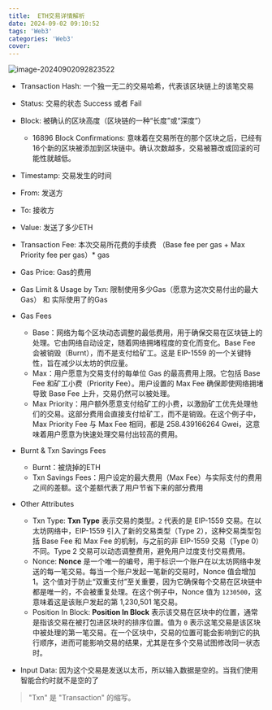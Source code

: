 ```yaml
---
title:  ETH交易详情解析
date: 2024-09-02 09:10:52
tags: 'Web3'
categories: 'Web3'
cover: 
---
```


![image-20240902092823522](http://qny.bioart.icu/blog/202409020928650.png)

- Transaction Hash: 一个独一无二的交易哈希，代表该区块链上的该笔交易

- Status: 交易的状态 Success 或者 Fail
- Block: 被确认的区块高度（区块链的一种“长度”或“深度”）
  - 16896 Block Confirmations: 意味着在交易所在的那个区块之后，已经有16个新的区块被添加到区块链中。确认次数越多，交易被篡改或回滚的可能性就越低。
- Timestamp: 交易发生的时间
- From: 发送方
- To: 接收方 
- Value: 发送了多少ETH
- Transaction Fee: 本次交易所花费的手续费 （Base fee per gas + Max Priority fee per gas）* gas
- Gas Price: Gas的费用
- Gas Limit & Usage by Txn: 限制使用多少Gas（愿意为这次交易付出的最大Gas） 和 实际使用了的Gas
- Gas Fees
  - Base：网络为每个区块动态调整的最低费用，用于确保交易在区块链上的处理。它由网络自动设定，随着网络拥堵程度的变化而变化。Base Fee 会被销毁（Burnt），而不是支付给矿工。这是 EIP-1559 的一个关键特性，旨在减少以太坊的供应量。
  - Max：用户愿意为交易支付的每单位 Gas 的最高费用上限。它包括 Base Fee 和矿工小费（Priority Fee）。用户设置的 Max Fee 确保即使网络拥堵导致 Base Fee 上升，交易仍然可以被处理。
  - Max Priority：用户额外愿意支付给矿工的小费，以激励矿工优先处理他们的交易。这部分费用会直接支付给矿工，而不是销毁。在这个例子中，Max Priority Fee 与 Max Fee 相同，都是 258.439166264 Gwei，这意味着用户愿意为快速处理交易付出较高的费用。
- Burnt & Txn Savings Fees
  - Burnt：被烧掉的ETH
  - Txn Savings Fees：用户设定的最大费用（Max Fee）与实际支付的费用之间的差额。这个差额代表了用户节省下来的部分费用
- Other Attributes
  - Txn Type: **Txn Type** 表示交易的类型。`2` 代表的是 EIP-1559 交易。在以太坊网络中，EIP-1559 引入了新的交易类型（Type 2），这种交易类型包括 Base Fee 和 Max Fee 的机制，与之前的非 EIP-1559 交易（Type 0）不同。Type 2 交易可以动态调整费用，避免用户过度支付交易费用。
  - Nonce: **Nonce** 是一个唯一的编号，用于标识一个账户在以太坊网络中发送的每一笔交易。每当一个账户发起一笔新的交易时，Nonce 值会增加 1。这个值对于防止“双重支付”至关重要，因为它确保每个交易在区块链中都是唯一的，不会被重复处理。在这个例子中，Nonce 值为 `1230500`，这意味着这是该账户发起的第 1,230,501 笔交易。
  - Position In Block: **Position In Block** 表示该交易在区块中的位置，通常是指该交易在被打包进区块时的排序位置。值为 `0` 表示这笔交易是该区块中被处理的第一笔交易。在一个区块中，交易的位置可能会影响到它的执行顺序，进而可能影响交易的结果，尤其是在多个交易试图修改同一状态时。
- Input Data: 因为这个交易是发送以太币，所以输入数据是空的。当我们使用智能合约时就不是空的了

> "Txn" 是 "Transaction" 的缩写。
